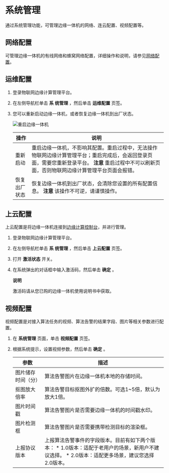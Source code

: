 系统管理 
=========================

通过系统管理功能，可管理边缘一体机的网络、连云配置、视频配置等。

网络配置 
-------------------------

可管理边缘一体机的有线网络和蜂窝网络配置，详细操作和说明，请参见[网络配置](/cn.zh-CN/物联网边缘计算（新版本）/边缘计算管理/本地管理/网络配置.md)。

运维配置 
-------------------------

1. 登录物联网边缘计算管理平台。

   

2. 在左侧导航栏单击 **系** **统管理** ，然后单击 **运维配置** 页签。

   

3. 您可以重新启动边缘一体机，或者恢复边缘一体机到出厂状态。

   ![重启边缘一体机](https://static-aliyun-doc.oss-accelerate.aliyuncs.com/assets/img/zh-CN/8393281161/p165005.png)
   

   |   操作   |                                                          说明                                                           |
   |--------|-----------------------------------------------------------------------------------------------------------------------|
   | 重新启动   | 重启边缘一体机，不影响其配置。重启过程中，无法操作物联网边缘计算管理平台；重启完成后，会返回登录页面，需要您重新登录平台。 **注意** 重启过程中不可以刷新页面，否则物联网边缘计算管理平台页面会报错。 |
   | 恢复出厂状态 | 恢复边缘一体机到出厂状态，会清除您设置的所有配置信息。 **注意** 该操作不可逆，请谨慎操作。                                                      |

   




上云配置 
-------------------------

上云配置是将边缘一体机连接到[边缘计算控制台](https://iotedge.console.aliyun.com)，并进行管理。

1. 登录物联网边缘计算管理平台。

   

2. 在左侧导航栏单击 **系** **统管理** ，然后单击 **上云配置** 页签。

   

3. 打开 **激活状态** 开关。

   

4. 在系统弹出的对话框中输入激活码，然后单击 **确定** 。

   **说明**

   激活码请从您已购的边缘一体机使用说明书中获取。
   




视频配置 
-------------------------

视频配置是对接入算法任务的视频、算法告警的结果字段、图片等相关参数进行配置。

1. 在 **系统管理** 页面，单击 **视频配置** 页签。

   

2. 根据系统提示，设置视频参数，然后单击 **确定** 。

   

   |    参数     |                                                                                           描述                                                                                            |
   |-----------|-----------------------------------------------------------------------------------------------------------------------------------------------------------------------------------------|
   | 图片储存时间（分） | 算法告警图片在边缘一体机本地的存储时间。                                                                                                                                                                    |
   | 抠图放大倍率    | 算法告警目标抠图外扩的倍数。可选1\~5倍，默认为放大1倍。                                                                                                                                                          |
   | 图片时间戳     | 算法告警图片是否需要边缘一体机的时间戳水印。                                                                                                                                                                  |
   | 图片检测框     | 算法告警图片是否需要携带检测目标的渲染框。                                                                                                                                                                   |
   | 上报协议版本    | 上报算法告警事件的字段版本。目前有如下两个版本： * 1.0版本：适配于老用户的场景，新用户不建议选择。   * 2.0版本：适配更多场景，建议您选择2.0版本。    |

   

   




